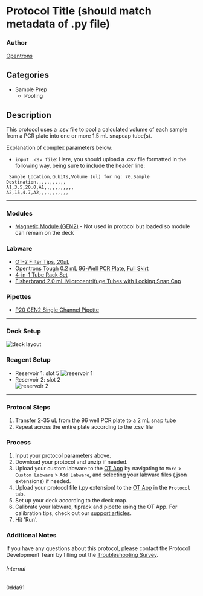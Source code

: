# Protocol Title (should match metadata of .py file)

### Author
[Opentrons](https://opentrons.com/)

## Categories
* Sample Prep
	* Pooling

## Description
This protocol uses a .csv file to pool a calculated volume of each sample from a PCR plate into one or more 1.5 mL snapcap tube(s).  

Explanation of complex parameters below:
* `input .csv file`: Here, you should upload a .csv file formatted in the following way, being sure to include the header line:
```
 Sample Location,Qubits,Volume (ul) for ng: 70,Sample Destination,,,,,,,,,,,
A1,3.5,20.0,A1,,,,,,,,,,,
A2,15,4.7,A2,,,,,,,,,,,
```

---

### Modules
* [Magnetic Module (GEN2)](https://shop.opentrons.com/collections/hardware-modules/products/magdeck) - Not used in protocol but loaded so module can remain on the deck

### Labware
* [OT-2 Filter Tips, 20µL](https://shop.opentrons.com/opentrons-20ul-filter-tips/)
* [Opentrons Tough 0.2 mL 96-Well PCR Plate, Full Skirt](https://shop.opentrons.com/tips-and-labware/)
* [4-in-1 Tube Rack Set](https://shop.opentrons.com/4-in-1-tube-rack-set/)
* [Fisherbrand 2.0 mL Microcentrifuge Tubes with Locking Snap Cap](https://www.fishersci.com/shop/products/microcentrifuge-tubes-locking-snap-cap/14666313)

### Pipettes
* [P20 GEN2 Single Channel Pipette](https://shop.opentrons.com/single-channel-electronic-pipette-p20/)

---

### Deck Setup
![deck layout](https://opentrons-protocol-library-website.s3.amazonaws.com/custom-README-images/bc-rnadvance-viral/Screen+Shot+2021-02-23+at+2.47.23+PM.png)

### Reagent Setup
* Reservoir 1: slot 5
![reservoir 1](https://opentrons-protocol-library-website.s3.amazonaws.com/custom-README-images/1ccd23/res1_v2.png)
* Reservoir 2: slot 2  
![reservoir 2](https://opentrons-protocol-library-website.s3.amazonaws.com/custom-README-images/1ccd23/res2.png)

---

### Protocol Steps
1. Transfer 2-35 uL from the 96 well PCR plate to a 2 mL snap tube
2. Repeat across the entire plate according to the .csv file

### Process
1. Input your protocol parameters above.
2. Download your protocol and unzip if needed.
3. Upload your custom labware to the [OT App](https://opentrons.com/ot-app) by navigating to `More` > `Custom Labware` > `Add Labware`, and selecting your labware files (.json extensions) if needed.
4. Upload your protocol file (.py extension) to the [OT App](https://opentrons.com/ot-app) in the `Protocol` tab.
5. Set up your deck according to the deck map.
6. Calibrate your labware, tiprack and pipette using the OT App. For calibration tips, check out our [support articles](https://support.opentrons.com/en/collections/1559720-guide-for-getting-started-with-the-ot-2).
7. Hit 'Run'.

### Additional Notes
If you have any questions about this protocol, please contact the Protocol Development Team by filling out the [Troubleshooting Survey](https://protocol-troubleshooting.paperform.co/).

###### Internal
0dda91
